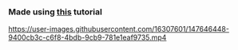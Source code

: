 ### Made using [this](https://www.youtube.com/watch?v=EBrAdahFtuo) tutorial



https://user-images.githubusercontent.com/16307601/147646448-9400cb3c-c6f8-4bdb-9cb9-781e1eaf9735.mp4

